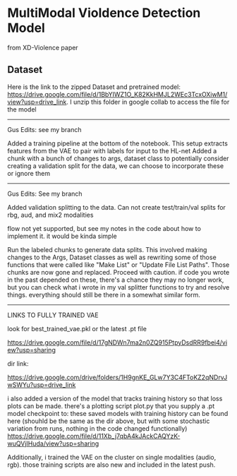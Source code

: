 # MultiModal Violdence Detection Model 
from XD-Violence paper

## Dataset

Here is the link to the zipped Dataset and pretrained model: https://drive.google.com/file/d/1BbYIWZ1O_K82KkHMJL2WEc3TcxOXiwM1/view?usp=drive_link.
I unzip this folder in google collab to access the file for the model

*****************************
Gus Edits: see my branch

Added a training pipeline at the bottom of the notebook. This setup extracts features from the VAE to pair with labels for input to the HL-net
Added a chunk with a bunch of changes to args, dataset class to potentially consider creating a validation split for the data, we can choose to incorporate these or ignore them

*****************************
Gus Edits: See my branch

Added validation splitting to the data. Can not create test/train/val splits for rbg, aud, and mix2 modalities

flow not yet supported, but see my notes in the code about how to implement it. it would be kinda simple

Run the labeled chunks to generate data splits. This involved making changes to the Args, Dataset classes as well as rewriting some of those functions that were called like "Make List" or "Update File List Paths". Those chunks are now gone and replaced. Proceed with caution. if code you wrote in the past depended on these, there's a chance they may no longer work, but you can check what i wrote in my val splitter functions to try and resolve things. everything should still be there in a somewhat similar form.



******************************
LINKS TO FULLY TRAINED VAE

look for best_trained_vae.pkl or the latest .pt file

https://drive.google.com/file/d/17gNDWn7ma2n0ZQ915PtpyDsdRR9fbei4/view?usp=sharing

dir link:

https://drive.google.com/drive/folders/1H9gnKE_GLw7Y3C4FToKZ2qNDrvJwSWYu?usp=drive_link

i also added a version of the model that tracks training history so that loss plots can be made. there's a plotting script plot.py that you supply a .pt model checkpoint to:
these saved models with training history can be found here (shouhld be the same as the dir above, but with some stochastic variation from runs, nothing in the code changed functionally)
https://drive.google.com/file/d/11Xb_j7qbA4kJAckCAQYzK-wuQVjIHuda/view?usp=sharing

Additionally, i trained the VAE on the cluster on single modalities (audio, rgb). those training scripts are also new and included in the latest push.
